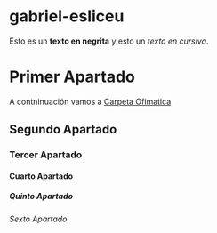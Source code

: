 # gabriel-esliceu
Esto es un **texto en negrita** y esto un *texto en cursiva*.
# Primer Apartado
A contninuación vamos a [Carpeta Ofimatica](ofimatica/README.md)
## Segundo Apartado
### Tercer Apartado
#### Cuarto Apartado
##### Quinto Apartado
###### Sexto Apartado